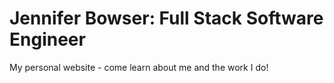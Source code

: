 # Jennifer Bowser: Full Stack Software Engineer
My personal website - come learn about me and the work I do!
